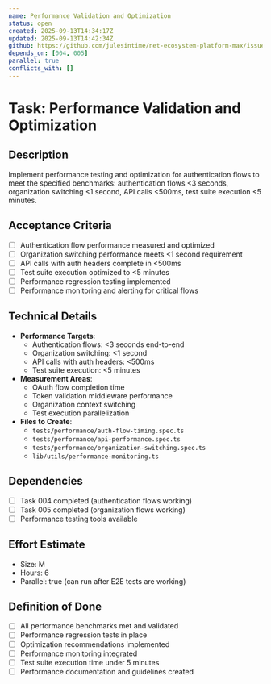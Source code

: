 ```yaml
---
name: Performance Validation and Optimization
status: open
created: 2025-09-13T14:34:17Z
updated: 2025-09-13T14:42:34Z
github: https://github.com/julesintime/net-ecosystem-platform-max/issues/23
depends_on: [004, 005]
parallel: true
conflicts_with: []
---
```


# Task: Performance Validation and Optimization

## Description
Implement performance testing and optimization for authentication flows to meet the specified benchmarks: authentication flows <3 seconds, organization switching <1 second, API calls <500ms, test suite execution <5 minutes.

## Acceptance Criteria
- [ ] Authentication flow performance measured and optimized
- [ ] Organization switching performance meets <1 second requirement
- [ ] API calls with auth headers complete in <500ms
- [ ] Test suite execution optimized to <5 minutes
- [ ] Performance regression testing implemented
- [ ] Performance monitoring and alerting for critical flows

## Technical Details
- **Performance Targets**:
  - Authentication flows: <3 seconds end-to-end
  - Organization switching: <1 second
  - API calls with auth headers: <500ms
  - Test suite execution: <5 minutes
- **Measurement Areas**:
  - OAuth flow completion time
  - Token validation middleware performance
  - Organization context switching
  - Test execution parallelization
- **Files to Create**:
  - `tests/performance/auth-flow-timing.spec.ts`
  - `tests/performance/api-performance.spec.ts`
  - `tests/performance/organization-switching.spec.ts`
  - `lib/utils/performance-monitoring.ts`

## Dependencies
- [ ] Task 004 completed (authentication flows working)
- [ ] Task 005 completed (organization flows working)
- [ ] Performance testing tools available

## Effort Estimate
- Size: M
- Hours: 6
- Parallel: true (can run after E2E tests are working)

## Definition of Done
- [ ] All performance benchmarks met and validated
- [ ] Performance regression tests in place
- [ ] Optimization recommendations implemented
- [ ] Performance monitoring integrated
- [ ] Test suite execution time under 5 minutes
- [ ] Performance documentation and guidelines created
